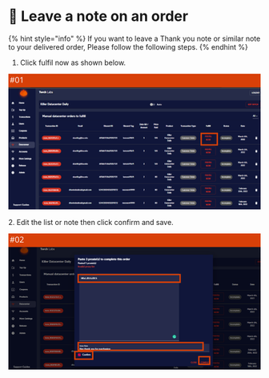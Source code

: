 # 💌 Leave a note on an order

{% hint style="info" %}
If you want to leave a Thank you note or similar note to your delivered order, Please follow the following steps.
{% endhint %}

1. Click fulfil now as shown below.

![](<../.gitbook/assets/1 (63) (2).png>)

2\. Edit the list or note then click confirm and save.

![](<../.gitbook/assets/1 (62) (5).png>)

